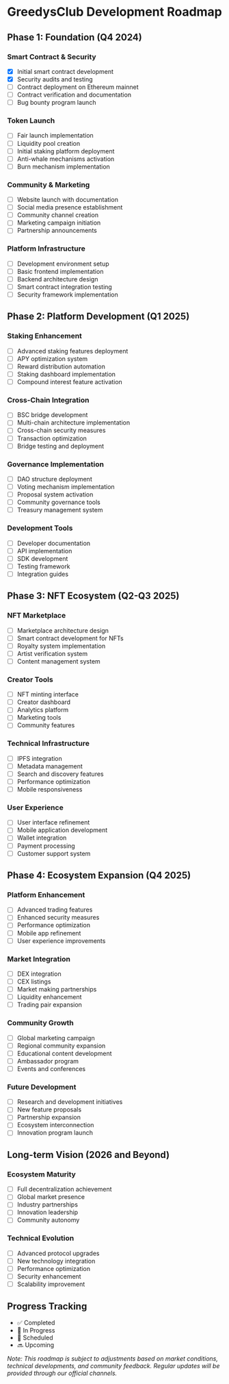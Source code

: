# GreedysClub Development Roadmap

## Phase 1: Foundation (Q4 2024)
### Smart Contract & Security
- [x] Initial smart contract development
- [x] Security audits and testing
- [ ] Contract deployment on Ethereum mainnet
- [ ] Contract verification and documentation
- [ ] Bug bounty program launch

### Token Launch
- [ ] Fair launch implementation
- [ ] Liquidity pool creation
- [ ] Initial staking platform deployment
- [ ] Anti-whale mechanisms activation
- [ ] Burn mechanism implementation

### Community & Marketing
- [ ] Website launch with documentation
- [ ] Social media presence establishment
- [ ] Community channel creation
- [ ] Marketing campaign initiation
- [ ] Partnership announcements

### Platform Infrastructure
- [ ] Development environment setup
- [ ] Basic frontend implementation
- [ ] Backend architecture design
- [ ] Smart contract integration testing
- [ ] Security framework implementation

## Phase 2: Platform Development (Q1 2025)
### Staking Enhancement
- [ ] Advanced staking features deployment
- [ ] APY optimization system
- [ ] Reward distribution automation
- [ ] Staking dashboard implementation
- [ ] Compound interest feature activation

### Cross-Chain Integration
- [ ] BSC bridge development
- [ ] Multi-chain architecture implementation
- [ ] Cross-chain security measures
- [ ] Transaction optimization
- [ ] Bridge testing and deployment

### Governance Implementation
- [ ] DAO structure deployment
- [ ] Voting mechanism implementation
- [ ] Proposal system activation
- [ ] Community governance tools
- [ ] Treasury management system

### Development Tools
- [ ] Developer documentation
- [ ] API implementation
- [ ] SDK development
- [ ] Testing framework
- [ ] Integration guides

## Phase 3: NFT Ecosystem (Q2-Q3 2025)
### NFT Marketplace
- [ ] Marketplace architecture design
- [ ] Smart contract development for NFTs
- [ ] Royalty system implementation
- [ ] Artist verification system
- [ ] Content management system

### Creator Tools
- [ ] NFT minting interface
- [ ] Creator dashboard
- [ ] Analytics platform
- [ ] Marketing tools
- [ ] Community features

### Technical Infrastructure
- [ ] IPFS integration
- [ ] Metadata management
- [ ] Search and discovery features
- [ ] Performance optimization
- [ ] Mobile responsiveness

### User Experience
- [ ] User interface refinement
- [ ] Mobile application development
- [ ] Wallet integration
- [ ] Payment processing
- [ ] Customer support system

## Phase 4: Ecosystem Expansion (Q4 2025)
### Platform Enhancement
- [ ] Advanced trading features
- [ ] Enhanced security measures
- [ ] Performance optimization
- [ ] Mobile app refinement
- [ ] User experience improvements

### Market Integration
- [ ] DEX integration
- [ ] CEX listings
- [ ] Market making partnerships
- [ ] Liquidity enhancement
- [ ] Trading pair expansion

### Community Growth
- [ ] Global marketing campaign
- [ ] Regional community expansion
- [ ] Educational content development
- [ ] Ambassador program
- [ ] Events and conferences

### Future Development
- [ ] Research and development initiatives
- [ ] New feature proposals
- [ ] Partnership expansion
- [ ] Ecosystem interconnection
- [ ] Innovation program launch

## Long-term Vision (2026 and Beyond)
### Ecosystem Maturity
- [ ] Full decentralization achievement
- [ ] Global market presence
- [ ] Industry partnerships
- [ ] Innovation leadership
- [ ] Community autonomy

### Technical Evolution
- [ ] Advanced protocol upgrades
- [ ] New technology integration
- [ ] Performance optimization
- [ ] Security enhancement
- [ ] Scalability improvement

## Progress Tracking
- ✅ Completed
- 🔄 In Progress
- 📅 Scheduled
- 🔜 Upcoming

*Note: This roadmap is subject to adjustments based on market conditions, technical developments, and community feedback. Regular updates will be provided through our official channels.*
